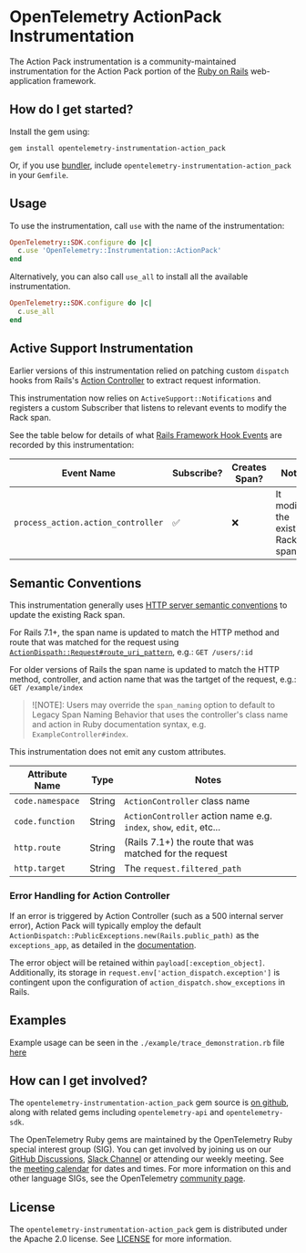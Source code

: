# OpenTelemetry ActionPack Instrumentation

The Action Pack instrumentation is a community-maintained instrumentation for the Action Pack portion of the [Ruby on Rails][rails-home] web-application framework.

## How do I get started?

Install the gem using:

```console
gem install opentelemetry-instrumentation-action_pack
```

Or, if you use [bundler][bundler-home], include `opentelemetry-instrumentation-action_pack` in your `Gemfile`.

## Usage

To use the instrumentation, call `use` with the name of the instrumentation:

```ruby
OpenTelemetry::SDK.configure do |c|
  c.use 'OpenTelemetry::Instrumentation::ActionPack'
end
```

Alternatively, you can also call `use_all` to install all the available instrumentation.

```ruby
OpenTelemetry::SDK.configure do |c|
  c.use_all
end
```

## Active Support Instrumentation

Earlier versions of this instrumentation relied on patching custom `dispatch` hooks from Rails's [Action Controller](https://github.com/rails/rails/blob/main/actionpack/lib/action_controller/metal.rb#L224) to extract request information.

This instrumentation now relies on `ActiveSupport::Notifications` and registers a custom Subscriber that listens to relevant events to modify the Rack span.

See the table below for details of what [Rails Framework Hook Events](https://guides.rubyonrails.org/active_support_instrumentation.html#action-controller) are recorded by this instrumentation:

| Event Name | Subscribe? | Creates Span? |  Notes |
| - | - | - | - |
| `process_action.action_controller` | :white_check_mark: | :x: | It modifies the existing Rack span |

## Semantic Conventions

This instrumentation generally uses [HTTP server semantic conventions](https://opentelemetry.io/docs/specs/semconv/http/http-spans/) to update the existing Rack span.

For Rails 7.1+, the span name is updated to match the HTTP method and route that was matched for the request using [`ActionDispath::Request#route_uri_pattern`](https://api.rubyonrails.org/classes/ActionDispatch/Request.html#method-i-route_uri_pattern), e.g.: `GET /users/:id`

For older versions of Rails the span name is updated to match the HTTP method, controller, and action name that was the tartget of the request, e.g.: `GET /example/index`

> ![NOTE]: Users may override the `span_naming` option to default to Legacy Span Naming Behavior that uses the controller's class name and action in Ruby documentation syntax, e.g. `ExampleController#index`.

This instrumentation does not emit any custom attributes.

| Attribute Name | Type | Notes |
| - | - | - |
| `code.namespace` | String | `ActionController` class name |
| `code.function` | String | `ActionController` action name e.g. `index`, `show`, `edit`, etc... |
| `http.route` | String | (Rails 7.1+) the route that was matched for the request |
| `http.target` | String | The `request.filtered_path` |

### Error Handling for Action Controller

If an error is triggered by Action Controller (such as a 500 internal server error), Action Pack will typically employ the default `ActionDispatch::PublicExceptions.new(Rails.public_path)` as the `exceptions_app`, as detailed in the [documentation](https://guides.rubyonrails.org/configuring.html#config-exceptions-app).

The error object will be retained within `payload[:exception_object]`. Additionally, its storage in `request.env['action_dispatch.exception']` is contingent upon the configuration of `action_dispatch.show_exceptions` in Rails.

## Examples

Example usage can be seen in the `./example/trace_demonstration.rb` file [here](https://github.com/open-telemetry/opentelemetry-ruby-contrib/blob/main/instrumentation/action_pack/example/trace_demonstration.ru)

## How can I get involved?

The `opentelemetry-instrumentation-action_pack` gem source is [on github][repo-github], along with related gems including `opentelemetry-api` and `opentelemetry-sdk`.

The OpenTelemetry Ruby gems are maintained by the OpenTelemetry Ruby special interest group (SIG). You can get involved by joining us on our [GitHub Discussions][discussions-url], [Slack Channel][slack-channel] or attending our weekly meeting. See the [meeting calendar][community-meetings] for dates and times. For more information on this and other language SIGs, see the OpenTelemetry [community page][ruby-sig].

## License

The `opentelemetry-instrumentation-action_pack` gem is distributed under the Apache 2.0 license. See [LICENSE][license-github] for more information.

[bundler-home]: https://bundler.io
[repo-github]: https://github.com/open-telemetry/opentelemetry-ruby
[license-github]: https://github.com/open-telemetry/opentelemetry-ruby-contrib/blob/main/LICENSE
[ruby-sig]: https://github.com/open-telemetry/community#ruby-sig
[community-meetings]: https://github.com/open-telemetry/community#community-meetings
[slack-channel]: https://cloud-native.slack.com/archives/C01NWKKMKMY
[discussions-url]: https://github.com/open-telemetry/opentelemetry-ruby/discussions
[rails-home]: https://rubyonrails.org/
